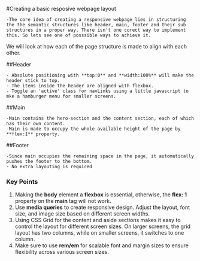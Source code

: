 #Creating a basic resposive webpage layout

    -The core idea of creating a responsive webpage lies in structuring the the semantic structures like header, main, footer and their sub structures in a proper way. There isn't one corect way to implement this. So lets see one of posssible ways to achieve it.

We will look at how each of the page structure is made to align with each other.

##Header

    - Absolute positioning with **top:0** and **width:100%** will make the header stick to top.
    - The items inside the header are aligned with flexbox.
    - Toggle an 'active' class for navLinks using a little javascript to mke a hamburger menu for smaller screens.

##Main

    -Main contains the hero-section and the content section, each of which has their own content.
    -Main is made to occupy the whole available height of the page by **flex:1** property.

##Footer

    -Since main occupies the remaining space in the page, it automatically pushes the footer to the bottom.
    - No extra layouting is required

### Key Points

1. Making the **body** element a **flexbox** is essential, otherwise, the **flex: 1** property on the **main** tag will not work.
2. Use **media queries** to create responsive design. Adjust the layout, font size, and image size based on different screen widths.
3. Using CSS Grid for the content and aside sections makes it easy to control the layout for different screen sizes. On larger screens, the grid layout has two columns, while on smaller screens, it switches to one column.
4. Make sure to use **rem/em** for scalable font and margin sizes to ensure flexibility across various screen sizes.
